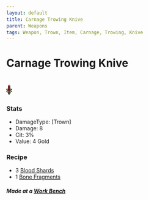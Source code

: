 ```yaml
---
layout: default
title: Carnage Trowing Knive 
parent: Weapons
tags: Weapon, Trown, Item, Carnage, Trowing, Knive
---
```


# Carnage Trowing Knive
#
![Icon](https://raw.githubusercontent.com/RickLugtigheid/SupernovaMod/main/Items/Weapons/PreHardmode/CarnageTrowingKnive.png)

### Stats
- DamageType: [Trown]
- Damage: 8
- Cit: 3%
- Value: 4 Gold

### Recipe
- 3 [Blood Shards](https://ricklugtigheid.github.io/SupernovaMod/docs/items/materials/blood_shards)
- 1 [Bone Fragments](https://ricklugtigheid.github.io/SupernovaMod/docs/items/materials/bone_fragment)

##### Made at a [Work Bench](https://terraria.fandom.com/wiki/Work_Benches)